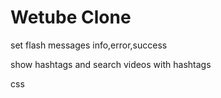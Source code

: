 # Wetube Clone

set flash messages info,error,success

show hashtags and search videos with hashtags

css
